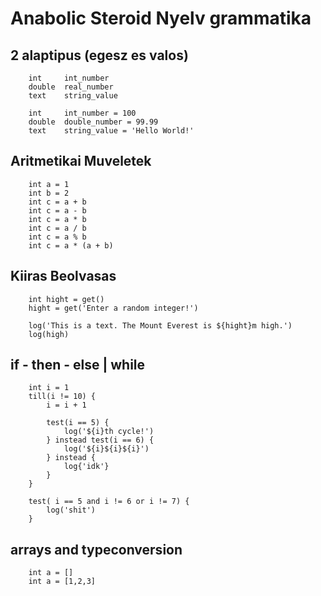 # Anabolic Steroid Nyelv grammatika

## 2 alaptipus (egesz es valos)

```
    int     int_number
    double  real_number
    text    string_value

    int     int_number = 100
    double  double_number = 99.99
    text    string_value = 'Hello World!'
```

## Aritmetikai Muveletek

```
    int a = 1
    int b = 2
    int c = a + b
    int c = a - b
    int c = a * b
    int c = a / b
    int c = a % b
    int c = a * (a + b)
```

## Kiiras Beolvasas

```
    int hight = get()
    hight = get('Enter a random integer!')

    log('This is a text. The Mount Everest is ${hight}m high.')
    log(high)
```

## if - then - else | while

```
    int i = 1
    till(i != 10) {
        i = i + 1

        test(i == 5) {
            log('${i}th cycle!')
        } instead test(i == 6) {
            log('${i}${i}${i}')
        } instead {
            log{'idk'}
        }
    }

    test( i == 5 and i != 6 or i != 7) {
        log('shit')
    }

```

## arrays and typeconversion

```
    int a = []
    int a = [1,2,3]
```
